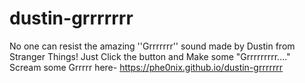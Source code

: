 # dustin-grrrrrrr
No one can resist the amazing ''Grrrrrrr'' sound made by Dustin from Stranger Things! Just Click the button and Make some "Grrrrrrrrr...."
<br>Scream some Grrrrr here- https://phe0nix.github.io/dustin-grrrrrrr 
